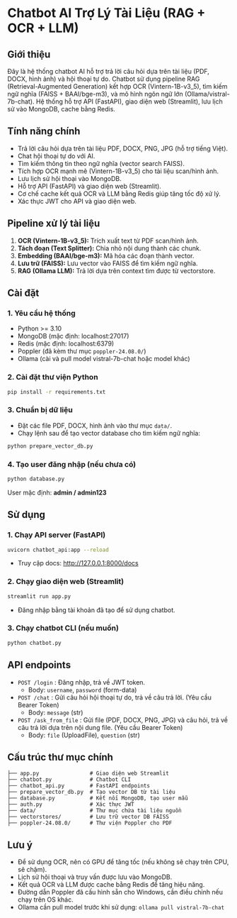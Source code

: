 # Chatbot AI Trợ Lý Tài Liệu (RAG + OCR + LLM)

## Giới thiệu

Đây là hệ thống chatbot AI hỗ trợ trả lời câu hỏi dựa trên tài liệu (PDF, DOCX, hình ảnh) và hội thoại tự do. Chatbot sử dụng pipeline RAG (Retrieval-Augmented Generation) kết hợp OCR (Vintern-1B-v3_5), tìm kiếm ngữ nghĩa (FAISS + BAAI/bge-m3), và mô hình ngôn ngữ lớn (Ollama/vistral-7b-chat). Hệ thống hỗ trợ API (FastAPI), giao diện web (Streamlit), lưu lịch sử vào MongoDB, cache bằng Redis.

## Tính năng chính
- Trả lời câu hỏi dựa trên tài liệu PDF, DOCX, PNG, JPG (hỗ trợ tiếng Việt).
- Chat hội thoại tự do với AI.
- Tìm kiếm thông tin theo ngữ nghĩa (vector search FAISS).
- Tích hợp OCR mạnh mẽ (Vintern-1B-v3_5) cho tài liệu scan/hình ảnh.
- Lưu lịch sử hội thoại vào MongoDB.
- Hỗ trợ API (FastAPI) và giao diện web (Streamlit).
- Cơ chế cache kết quả OCR và LLM bằng Redis giúp tăng tốc độ xử lý.
- Xác thực JWT cho API và giao diện web.

## Pipeline xử lý tài liệu
1. **OCR (Vintern-1B-v3_5):** Trích xuất text từ PDF scan/hình ảnh.
2. **Tách đoạn (Text Splitter):** Chia nhỏ nội dung thành các chunk.
3. **Embedding (BAAI/bge-m3):** Mã hóa các đoạn thành vector.
4. **Lưu trữ (FAISS):** Lưu vector vào FAISS để tìm kiếm ngữ nghĩa.
5. **RAG (Ollama LLM):** Trả lời dựa trên context tìm được từ vectorstore.

## Cài đặt

### 1. Yêu cầu hệ thống
- Python >= 3.10
- MongoDB (mặc định: localhost:27017)
- Redis (mặc định: localhost:6379)
- Poppler (đã kèm thư mục `poppler-24.08.0/`)
- Ollama (cài và pull model vistral-7b-chat hoặc model khác)

### 2. Cài đặt thư viện Python
```bash
pip install -r requirements.txt
```

### 3. Chuẩn bị dữ liệu
- Đặt các file PDF, DOCX, hình ảnh vào thư mục `data/`.
- Chạy lệnh sau để tạo vector database cho tìm kiếm ngữ nghĩa:
```bash
python prepare_vector_db.py
```

### 4. Tạo user đăng nhập (nếu chưa có)
```bash
python database.py
```
User mặc định: **admin / admin123**

## Sử dụng

### 1. Chạy API server (FastAPI)
```bash
uvicorn chatbot_api:app --reload
```
- Truy cập docs: http://127.0.0.1:8000/docs

### 2. Chạy giao diện web (Streamlit)
```bash
streamlit run app.py
```
- Đăng nhập bằng tài khoản đã tạo để sử dụng chatbot.

### 3. Chạy chatbot CLI (nếu muốn)
```bash
python chatbot.py
```

## API endpoints
- `POST /login` : Đăng nhập, trả về JWT token.
    - Body: `username`, `password` (form-data)
- `POST /chat` : Gửi câu hỏi hội thoại tự do, trả về câu trả lời. (Yêu cầu Bearer Token)
    - Body: `message` (str)
- `POST /ask_from_file` : Gửi file (PDF, DOCX, PNG, JPG) và câu hỏi, trả về câu trả lời dựa trên nội dung file. (Yêu cầu Bearer Token)
    - Body: `file` (UploadFile), `question` (str)

## Cấu trúc thư mục chính
```
├── app.py                # Giao diện web Streamlit
├── chatbot.py            # Chatbot CLI
├── chatbot_api.py        # FastAPI endpoints
├── prepare_vector_db.py  # Tạo vector DB từ tài liệu
├── database.py           # Kết nối MongoDB, tạo user mẫu
├── auth.py               # Xác thực JWT
├── data/                 # Thư mục chứa tài liệu nguồn
├── vectorstores/         # Lưu trữ vector DB FAISS
├── poppler-24.08.0/      # Thư viện Poppler cho PDF
```

## Lưu ý
- Để sử dụng OCR, nên có GPU để tăng tốc (nếu không sẽ chạy trên CPU, sẽ chậm).
- Lịch sử hội thoại và truy vấn được lưu vào MongoDB.
- Kết quả OCR và LLM được cache bằng Redis để tăng hiệu năng.
- Đường dẫn Poppler đã cấu hình sẵn cho Windows, cần điều chỉnh nếu chạy trên OS khác.
- Ollama cần pull model trước khi sử dụng: `ollama pull vistral-7b-chat`

